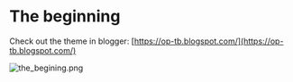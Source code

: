 # The beginning

Check out the theme in blogger: [https://op-tb.blogspot.com/](https://op-tb.blogspot.com/)

![the_begining.png](https://raw.githubusercontent.com/treezi1004/op-blogger-themes/master/1_Column/The_beginning/img/the_begining.png)
